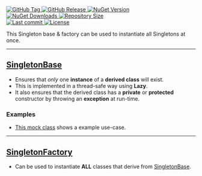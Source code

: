<a href="https://github.com/TJC-Tools/TJC.Singleton/tags">
  <img alt="GitHub Tag" src="https://img.shields.io/github/v/tag/TJC-Tools/TJC.Singleton?style=for-the-badge&logo=tag&logoColor=white&labelColor=24292f&color=blue" />
</a>

<a href="https://github.com/TJC-Tools/TJC.Singleton/releases/latest">
  <img alt="GitHub Release" src="https://img.shields.io/github/v/release/TJC-Tools/TJC.Singleton?style=for-the-badge&logo=starship&logoColor=D9E0EE&labelColor=302D41&&color=green&include_prerelease&sort=semver" />
</a>

<a href="https://www.nuget.org/packages/TJC.Singleton">
  <img alt="NuGet Version" src="https://img.shields.io/nuget/v/TJC.Singleton?style=for-the-badge&logo=nuget&logoColor=white&labelColor=004880&color=blue" />
</a>

<br/>

<a href="https://www.nuget.org/packages/TJC.Singleton">
  <img alt="NuGet Downloads" src="https://img.shields.io/nuget/dt/TJC.Singleton?style=for-the-badge&logo=nuget&logoColor=white&labelColor=004880&color=yellow" />
</a>

<a href="https://github.com/TJC-Tools/TJC.Singleton">
  <img alt="Repository Size" src="https://img.shields.io/github/repo-size/TJC-Tools/TJC.Singleton?style=for-the-badge&logo=files&logoColor=white&labelColor=24292f&color=orange" />
</a>

<br/>

<a href="https://www.nuget.org/packages/TJC.Singleton">
  <img alt="Last commit" src="https://img.shields.io/github/last-commit/TJC-Tools/TJC.Singleton?style=for-the-badge&logo=git&logoColor=D9E0EE&labelColor=302D41&color=mediumpurple"/>
</a>

<a href="LICENSE">
  <img alt="License" src="https://img.shields.io/github/license/TJC-Tools/TJC.Singleton.svg?style=for-the-badge&logo=balance-scale&logoColor=white&labelColor=333333&color=blueviolet" />
</a>

This Singleton base & factory can be used to instantiate all Singletons at once.

---
## [SingletonBase](./TJC.Singleton/SingletonBase.cs)
- Ensures that *only* one **instance** of a **derived class** will exist.
- This is implemented in a thread-safe way using **Lazy**.
- It also ensures that the derived class has a **private** or **protected** constructor by throwing an **exception** at run-time.

### Examples
- [This mock class](./TJC.Singleton.Tests/Mocks/Valid/MockSingletonValid.cs) shows a example use-case.

---
## [SingletonFactory](./TJC.Singleton/Factories/SingletonFactory.cs)
- Can be used to instantiate **ALL** classes that derive from [SingletonBase](./TJC.Singleton/SingletonBase.cs).
